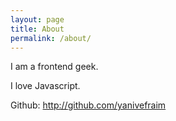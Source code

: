 ```yaml
---
layout: page
title: About
permalink: /about/
---
```


I am a frontend geek.

I love Javascript.

Github: http://github.com/yanivefraim